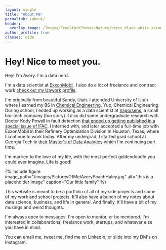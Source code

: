 ```yaml
---
layout: single
title: "About Me"
permalink: /about/
header:
  overlay_image: /Images/FreeStockPhotos/Nature/bryce_black_white_skinny.jpeg
author_profile: true
classes: wide
---
```


# Hey! Nice to meet you.

Hey! I'm Avery. I'm a data nerd.

I'm a data scientist at [ExxonMobil](https://corporate.exxonmobil.com/). I also do a lot of freelance and contract work [check out my Upwork profile](https://www.upwork.com/o/profiles/users/~01f52ac3e8e7dd501c/).

I'm originally from beautiful Sandy, Utah. I attended University of Utah where I earned my BS in [Chemical Engineering](https://www.che.utah.edu/). Yup, Chemical Engineering. During school, I ended up working as a data scientist at [Vaporsens](vaporsens.com), a small bio-tech company (fun story). I also did some undergraduate research with Doctor Kody Powell in fault detection [that ended up getting published in a special issue of IFAC](https://www.sciencedirect.com/science/article/pii/S2405896319309073). I interned with, and later accepted a full-time job with ExxonMobil in their Refinery Optimization Division in Houston, Texas, where I continue to work today. After my undergrad, I started grad school at Georgia Tech in [their Master's of Data Analytics](https://www.gatech.edu/academics/degrees/masters/analytics-online-degree-oms-analytics) which I'm continuing part time.

I'm married to the love of my life, with the most perfect goldendoodle you could ever imagine. Life is good!

{% include figure image_path="/Images/PicturesOfMe/AveryPeachHaley.jpg" alt="this is a placeholder image" caption="Our little family" %}

This website is meant to be a portfolio of all of my side projects and some of my work and school projects. It'll also have a bunch of my notes about data science, business, and life in general. And finally, it'll have a bit of my musings and weird thoughts.

I'm always open to messages. I'm open to mentor, or be mentored. I'm interested in collaborations, freelance work, startups, and whatever else you have in mind.

You can email me, tweet me, find me on LinkedIn, or slide into my DM's on Instagram.
